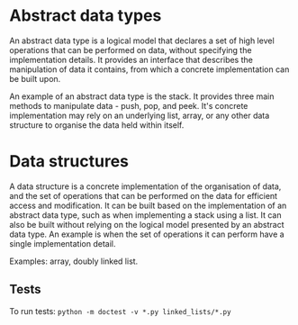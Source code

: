 # Abstract data types
An abstract data type is a logical model that declares a set of high level operations that can be performed on data,
without specifying the implementation details. It provides an interface that describes the manipulation of data it
contains, from which a concrete implementation can be built upon.

An example of an abstract data type is the stack. It provides three main methods to manipulate data - push, pop, and
peek. It's concrete implementation may rely on an underlying list, array, or any other data structure to organise the
data held within itself.

# Data structures
A data structure is a concrete implementation of the organisation of data, and the set of operations that can be
performed on the data for efficient access and modification. It can be built based on the implementation of an abstract
data type, such as when implementing a stack using a list. It can also be built without relying on the logical model
presented by an abstract data type. An example is when the set of operations it can perform have a single implementation
detail.

Examples: array, doubly linked list.

## Tests
To run tests: `python -m doctest -v *.py linked_lists/*.py`
